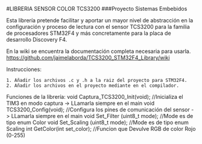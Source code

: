 #LIBRERIA SENSOR COLOR TCS3200
###Proyecto Sistemas Embebidos


Esta librería pretende facilitar y aportar un mayor nivel de abstracción en la configuración y proceso de lectura
con el sensor TCS3200 para la familia de procesadores STM32F4 y más concretamente para la placa de desarrollo
Discovery F4. 

En la wiki se encuentra la documentación completa necesaria para usarla.
https://github.com/jaimelaborda/TCS3200_STM32F4_Library/wiki

Instrucciones: 

	1. Añadir los archivos .c y .h a la raiz del proyecto para STM32F4.
	2. Añadir los archivos en el proyecto mediante en el compilador.

Funciones de la librería:
	void Captura_TCS3200_Init(void); //Inicializa el TIM3 en modo captura -> LLamarla siempre en el main
	void TCS3200_Config(void); //Configura los pines de comunicación del sensor -> LLamarla siempre en el main
	void Set_Filter (uint8_t mode); //Mode es de tipo enum Color
	void Set_Scaling (uint8_t mode); //Mode es de tipo enum Scaling
	int GetColor(int set_color); //Funcion que Devulve RGB de color Rojo (0-255)
